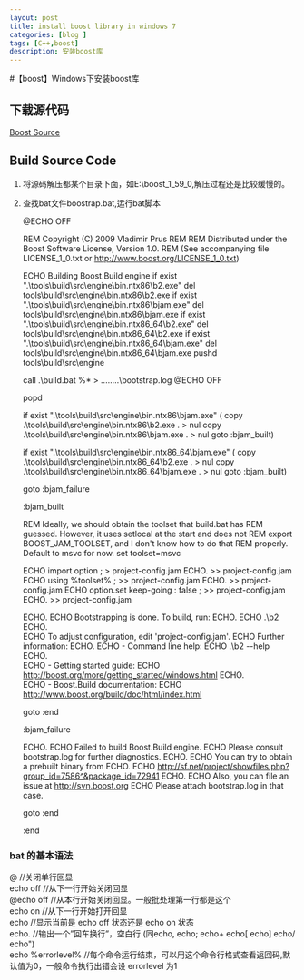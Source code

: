 ```yaml
---
layout: post
title: install boost library in windows 7
categories: [blog ]
tags: [C++,boost]
description: 安装boost库
---
```


#【boost】Windows下安装boost库
## 下载源代码
[Boost Source](http://sourceforge.net/projects/boost/files/boost/1.59.0/)

## Build Source Code
1. 将源码解压都某个目录下面，如E:\boost_1_59_0,解压过程还是比较缓慢的。
2. 查找bat文件boostrap.bat,运行bat脚本

 
	@ECHO OFF

	REM Copyright (C) 2009 Vladimir Prus
	REM
	REM Distributed under the Boost Software License, Version 1.0.
	REM (See accompanying file LICENSE_1_0.txt or http://www.boost.org/LICENSE_1_0.txt)

	ECHO Building Boost.Build engine
	if exist ".\tools\build\src\engine\bin.ntx86\b2.exe" del tools\build\src\engine\bin.ntx86\b2.exe
	if exist ".\tools\build\src\engine\bin.ntx86\bjam.exe" del tools\build\src\engine\bin.ntx86\bjam.exe
	if exist ".\tools\build\src\engine\bin.ntx86_64\b2.exe" del tools\build\src\engine\bin.ntx86_64\b2.exe
	if exist ".\tools\build\src\engine\bin.ntx86_64\bjam.exe" del tools\build\src\engine\bin.ntx86_64\bjam.exe
	pushd tools\build\src\engine

	call .\build.bat %* > ..\..\..\..\bootstrap.log
	@ECHO OFF

	popd

	if exist ".\tools\build\src\engine\bin.ntx86\bjam.exe" (
	   copy .\tools\build\src\engine\bin.ntx86\b2.exe . > nul
	   copy .\tools\build\src\engine\bin.ntx86\bjam.exe . > nul
	   goto :bjam_built)

	if exist ".\tools\build\src\engine\bin.ntx86_64\bjam.exe" (
	   copy .\tools\build\src\engine\bin.ntx86_64\b2.exe . > nul
	   copy .\tools\build\src\engine\bin.ntx86_64\bjam.exe . > nul
	   goto :bjam_built)

	goto :bjam_failure

	:bjam_built

	REM Ideally, we should obtain the toolset that build.bat has
	REM guessed. However, it uses setlocal at the start and does not
	REM export BOOST_JAM_TOOLSET, and I don't know how to do that
	REM properly. Default to msvc for now.
	set toolset=msvc

	ECHO import option ; > project-config.jam
	ECHO. >> project-config.jam
	ECHO using %toolset% ; >> project-config.jam
	ECHO. >> project-config.jam
	ECHO option.set keep-going : false ; >> project-config.jam
	ECHO. >> project-config.jam

	ECHO.
	ECHO Bootstrapping is done. To build, run:
	ECHO.
	ECHO     .\b2
	ECHO.    
	ECHO To adjust configuration, edit 'project-config.jam'.
	ECHO Further information:
	ECHO.
	ECHO     - Command line help:
	ECHO     .\b2 --help
	ECHO.     
	ECHO     - Getting started guide: 
	ECHO     http://boost.org/more/getting_started/windows.html
	ECHO.     
	ECHO     - Boost.Build documentation:
	ECHO     http://www.boost.org/build/doc/html/index.html

	goto :end

	:bjam_failure

	ECHO.
	ECHO Failed to build Boost.Build engine.
	ECHO Please consult bootstrap.log for further diagnostics.
	ECHO.
	ECHO You can try to obtain a prebuilt binary from
	ECHO.
	ECHO    http://sf.net/project/showfiles.php?group_id=7586^&package_id=72941
	ECHO.
	ECHO Also, you can file an issue at http://svn.boost.org 
	ECHO Please attach bootstrap.log in that case.

	goto :end

	:end



### bat 的基本语法
@                      	//关闭单行回显   
echo off               	//从下一行开始关闭回显   
@echo off              	//从本行开始关闭回显。一般批处理第一行都是这个   
echo on                	//从下一行开始打开回显   
echo                   	//显示当前是 echo off 状态还是 echo on 状态   
echo.                  	//输出一个”回车换行”，空白行 (同echo, echo; echo+ echo[ echo] echo/ echo")   
echo %errorlevel% 	   	//每个命令运行结束，可以用这个命令行格式查看返回码,默认值为0，一般命令执行出错会设 errorlevel 为1   